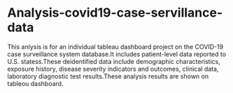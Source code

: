 # Analysis-covid19-case-servillance-data
This anlysis is for an individual tableau dashboard project on the COVID-19 case surveillance system database.It includes patient-level data reported to U.S. statess.These deidentified data include demographic characteristics, exposure history, disease severity indicators and outcomes, clinical data, laboratory diagnostic test results.These analysis results are shown on tableou dashboard.
